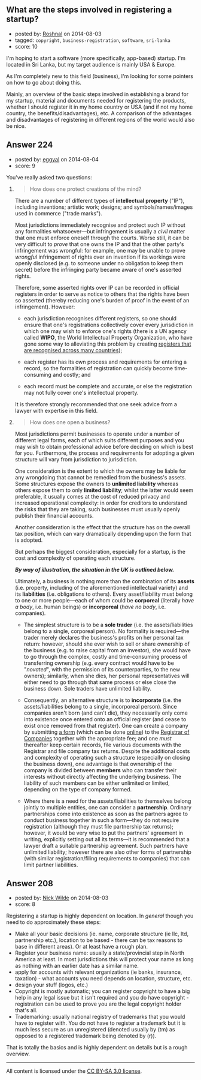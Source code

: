 ## What are the steps involved in registering a startup?

- posted by: [Roshnal](https://stackexchange.com/users/872591/roshnal) on 2014-08-03
- tagged: `copyright`, `business-registration`, `software`, `sri-lanka`
- score: 10

<p>I'm hoping to start a software (more specifically, app-based) startup. I'm located in Sri Lanka, but my target audience is mainly USA &amp; Europe.</p>

<p>As I'm completely new to this field (business), I'm looking for some pointers on how to go about doing this.</p>

<p>Mainly, an overview of the basic steps involved in establishing a brand for my startup, material and documents needed for registering the products, whether I should register it in my home country or USA (and if not my home country, the benefits/disadvantages), etc. A comparison of the advantages and disadvantages of registering in different regions of the world would also be nice.</p>



## Answer 224

- posted by: [eggyal](https://stackexchange.com/users/310184/eggyal) on 2014-08-04
- score: 9

<p>You've really asked two questions:</p>

<ol>
<li><blockquote>
  <p>How does one protect creations of the mind?</p>
</blockquote>

<p>There are a number of different types of <strong>intellectual property</strong> ("IP"), including inventions; artistic work; designs; and symbols/names/images used in commerce ("trade marks").</p>

<p>Most jurisdictions immediately recognise and protect such IP without any formalities whatsoever&mdash;but infringement is usually a <em>civil</em> matter that one must enforce oneself through the courts.  Worse still, it can be very difficult to <em>prove</em> that one owns the IP and that the other party's infringement was wrongful: for example, one may be unable to prove <em>wrongful</em> infringement of rights over an invention if its workings were openly disclosed (e.g. to someone under no obligation to keep them secret) before the infringing party became aware of one's asserted rights.</p>

<p>Therefore, some asserted rights over IP can be recorded in official registers in order to serve as notice to others that the rights have been so asserted (thereby reducing one's burden of proof in the event of an infringement).  However:</p>

<ul>
<li><p>each jurisdiction recognises different registers, so one should ensure that one's registrations collectively cover every jurisdiction in which one may wish to enforce one's rights (there is a UN agency called <strong>WIPO</strong>, the World Intellectual Property Organization, who have gone some way to alleviating this problem by creating <a href="http://www.wipo.int/services/en/index.html#protect">registers that are recognised across many countries</a>);</p></li>
<li><p>each register has its own process and requirements for entering a record, so the formalities of registration can quickly become time-consuming and costly; and</p></li>
<li><p>each record must be complete and accurate, or else the registration may not fully cover one's intellectual property.</p></li>
</ul>

<p>It is therefore strongly recommended that one seek advice from a lawyer with expertise in this field.</p></li>
<li><blockquote>
  <p>How does one open a business?</p>
</blockquote>

<p>Most jurisdictions permit businesses to operate under a number of different legal forms, each of which suits different purposes and you may wish to obtain professional advice before deciding on which is best for you.  Furthermore, the process and requirements for adopting a given structure will vary from jurisdiction to jurisdiction.</p>

<p>One consideration is the extent to which the owners may be liable for any wrongdoing that cannot be remedied from the business's assets.  Some structures expose the owners to <strong>unlimited liability</strong> whereas others expose them to only <strong>limited liability</strong>; whilst the latter would seem preferable, it usually comes at the cost of reduced privacy and increased operational complexity: in order for creditors to understand the risks that they are taking, such businesses must usually openly publish their financial accounts.</p>

<p>Another consideration is the effect that the structure has on the overall tax position, which can vary dramatically depending upon the form that is adopted.</p>

<p>But perhaps the biggest consideration, especially for a startup, is the cost and complexity of operating each structure.</p>

<p><strong><em>By way of illustration, the situation in the UK is outlined below.</em></strong></p>

<p>Ultimately, a business is nothing more than the combination of its <strong>assets</strong> (i.e. property, including of the aforementioned intellectual variety) and its <strong>liabilities</strong> (i.e. obligations to others).  Every asset/liability must belong to one or more people&mdash;each of whom could be <strong>corporeal</strong> (literally <em>have a body</em>, i.e. human beings) or <strong>incorporeal</strong> (<em>have no body</em>, i.e. companies).</p>

<ul>
<li><p>The simplest structure is to be a <strong>sole trader</strong> (i.e. the assets/liabilities belong to a single, corporeal person).  No formality is required&mdash;the trader merely declares the business's profits on her personal tax return: however, should she ever wish to sell or share ownership of the business (e.g. to raise capital from an investor), she would have to go through the complex, costly and time-consuming process of transferring ownership (e.g. every contract would have to be "<em>novated</em>", with the permission of its counterparties, to the new owners); similarly, when she dies, her personal representatives will either need to go through that same process or else close the business down.  Sole traders have unlimited liability.</p></li>
<li><p>Consequently, an alternative structure is to <strong>incorporate</strong> (i.e. the assets/liabilities belong to a single, incorporeal person).  Since companies aren't born (and can't die), they necessarily only come into existence once entered onto an official register (and cease to exist once removed from that register).  One can create a company by submitting <a href="http://www.companieshouse.gov.uk/forms/generalForms/IN01_application_to_register_a_company.pdf">a form</a> (which can be done <a href="http://www.companieshouse.gov.uk/promo/webincs/">online</a>) to the <a href="http://www.companieshouse.gov.uk/">Registrar of Companies</a> together with the appropriate fee; and one <em>must</em> thereafter keep certain records, file various documents with the Registrar and file company tax returns.  Despite the additional costs and complexity of operating such a structure (especially on closing the business down), one advantage is that ownership of the company is divided between <strong>members</strong> who can transfer their interests without directly affecting the underlying business.  The liability of such members can be either unlimited or limited, depending on the type of company formed.</p></li>
<li><p>Where there is a need for the assets/liabilities to themselves belong jointly to multiple entities, one can consider a <strong>partnership</strong>.  Ordinary partnerships come into existence as soon as the partners agree to conduct business together in such a form&mdash;they do not require registration (although they must file partnership tax returns); however, it would be very wise to put the partners' agreement in writing, explicitly setting out all its terms&mdash;it is recommended that a lawyer draft a suitable partnership agreement.  Such partners have unlimited liability; however there are also other forms of partnership (with similar registration/filing requirements to companies) that can limit partner liabilities.</p></li>
</ul></li>
</ol>



## Answer 208

- posted by: [Nick Wilde](https://stackexchange.com/users/454046/nick-wilde) on 2014-08-03
- score: 8

<p>Registering a startup is highly dependent on location. In <em>general</em> though you need to do approximately these steps:</p>

<ul>
<li>Make all your basic decisions (ie. name, corporate structure (ie llc, ltd, partnership etc.), location to be based - there can be tax reasons to base in different areas). Or at least have a rough plan.</li>
<li>Register your business name: usually a state/provincial step in North America at least. In most jurisdictions this will protect your name as long as nothing with an earlier date has a similar name.</li>
<li>apply for accounts with relevant organizations (ie banks, insurance, taxation) - what accounts you need depends on location, structure, etc.</li>
<li>design your stuff (logos, etc.) </li>
<li>Copyright is mostly automatic; you can register copyright to have a big help in any legal issue but it isn't required and you do have copyright - registration can be used to prove you are the legal copyright holder that's all.</li>
<li>Trademarking: usually national registry of trademarks that you would have to register with. You do not have to register a trademark but it is much less secure as un unregistered (denoted usually by (tm) as opposed to a registered trademark being denoted by (r)).</li>
</ul>

<p>That is totally the basics and is highly dependent on details but is a rough overview.</p>




---

All content is licensed under the [CC BY-SA 3.0 license](https://creativecommons.org/licenses/by-sa/3.0/).
